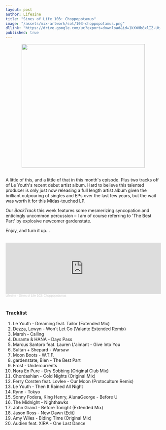 ```yaml
---
layout: post
author: Lifesine
title: "Sines of Life 103: Choppopotamus"
image: "/assets/mix-artwork/sol/103-choppopotamus.png"
dllink: "https://drive.google.com/uc?export=download&id=1kXWHb8xlIZ-Ut-X9kLaA-2iFMmWvKHFh"
published: true
---
```


<div style="text-align:center"><img src="{{ page.image }}" width="400px" height="auto" /></div>
<br>

A little of this, and a little of that in this month's episode. Plus two tracks off of Le Youth's recent debut artist album. Hard to believe this talented producer is only just now releasing a full length artist album given the brilliant outpouring of singles and EPs over the last few years, but the wait was worth it for this Midas-touched LP.

Our _BackTrack_ this week features some mesmerizing syncopation and enticingly uncommon percussion – I am of course referring to 'The Best Part' by explosive newcomer gardenstate. 

Enjoy, and turn it up...

<br>

<iframe width="100%" height="166" scrolling="no" frameborder="no" allow="autoplay" src="https://w.soundcloud.com/player/?url=https%3A//api.soundcloud.com/tracks/1300266190&color=%23e721ab&auto_play=false&hide_related=false&show_comments=true&show_user=true&show_reposts=false&show_teaser=true"></iframe><div style="font-size: 10px; color: #cccccc;line-break: anywhere;word-break: normal;overflow: hidden;white-space: nowrap;text-overflow: ellipsis; font-family: Interstate,Lucida Grande,Lucida Sans Unicode,Lucida Sans,Garuda,Verdana,Tahoma,sans-serif;font-weight: 100;"><a href="https://soundcloud.com/lifesine" title="Lifesine" target="_blank" style="color: #cccccc; text-decoration: none;">Lifesine</a> · <a href="https://soundcloud.com/lifesine/sines-of-life-103" title="Sines of Life 103: Choppopotamus" target="_blank" style="color: #cccccc; text-decoration: none;">Sines of Life 103: Choppopotamus</a></div>

<br>

### Tracklist

01. Le Youth - Dreaming feat. Tailor (Extended Mix)
02. Dezza, Lewyn - Won't Let Go (Valante Extended Remix)
03. Marsh - Calling
04. Durante & HANA - Days Pass
05. Marcus Santoro feat. Lauren L'aimant - Give Into You
06. Sultan + Shepard - Warsaw
07. Moon Boots - W.T.F.
08. gardenstate, Bien - The Best Part
09. Frost - Undercurrents
10. Nora En Pure - Dry Sobbing (Original Club Mix)
11. Chordashian - Cold Nights (Original Mix)
12. Ferry Corsten feat. Lovlee - Our Moon (Protoculture Remix)
13. Le Youth - Then It Rained All Night
14. Rynn - Tokyo
15. Sonny Fodera, King Henry, AlunaGeorge - Before U
16. The Midnight - Nighthawks
17. John Grand - Before Tonight (Extended Mix)
18. Jason Ross - New Dawn (Edit)
19. Amy Wiles - Biding Time (Original Mix)
20. Audien feat. XIRA - One Last Dance

<br>


